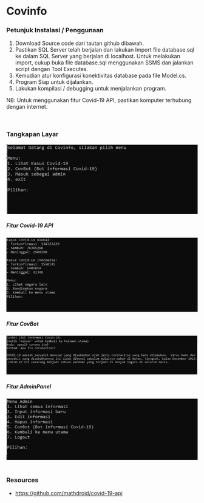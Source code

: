 # Covinfo

### Petunjuk Instalasi / Penggunaan
1.	Download Source code dari tautan github dibawah.
2.	Pastikan SQL Server telah berjalan dan lakukan Import file database.sql ke dalam SQL Server yang berjalan di localhost.
    Untuk melakukan import, cukup buka file database.sql menggunakan SSMS dan jalankan script dengan Tool Executes.
3.	Kemudian atur konfigurasi konektivitas database pada file Model.cs.
4.	Program Siap untuk dijalankan.
5.	Lakukan kompilasi / debugging untuk menjalankan program.

NB: Untuk menggunakan fitur Covid-19 API, pastikan komputer terhubung dengan internet.

<br >

### Tangkapan Layar
<img src="https://raw.githubusercontent.com/JovianReynaldo/Covinfo/master/Screenshot.PNG" />

##### Fitur Covid-19 API
<img src="https://raw.githubusercontent.com/JovianReynaldo/Covinfo/master/Screenshot1.PNG" />

##### Fitur CovBot
<img src="https://raw.githubusercontent.com/JovianReynaldo/Covinfo/master/Screenshot2.PNG" />

##### Fitur AdminPanel
<img src="https://raw.githubusercontent.com/JovianReynaldo/Covinfo/master/Screenshot3.PNG" />

<br >
<br >

### Resources
- https://github.com/mathdroid/covid-19-api

